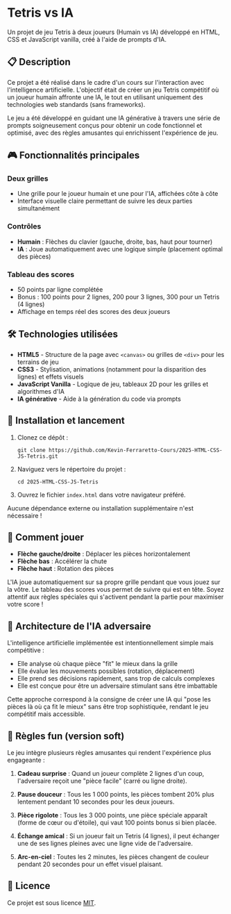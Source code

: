 # Tetris vs IA

Un projet de jeu Tetris à deux joueurs (Humain vs IA) développé en HTML, CSS et JavaScript vanilla, créé à l'aide de prompts d'IA.

## 📋 Description

Ce projet a été réalisé dans le cadre d'un cours sur l'interaction avec l'intelligence artificielle. L'objectif était de créer un jeu Tetris compétitif où un joueur humain affronte une IA, le tout en utilisant uniquement des technologies web standards (sans frameworks).

Le jeu a été développé en guidant une IA générative à travers une série de prompts soigneusement conçus pour obtenir un code fonctionnel et optimisé, avec des règles amusantes qui enrichissent l'expérience de jeu.

## 🎮 Fonctionnalités principales

### Deux grilles
- Une grille pour le joueur humain et une pour l'IA, affichées côte à côte
- Interface visuelle claire permettant de suivre les deux parties simultanément

### Contrôles
- **Humain** : Flèches du clavier (gauche, droite, bas, haut pour tourner)
- **IA** : Joue automatiquement avec une logique simple (placement optimal des pièces)

### Tableau des scores
- 50 points par ligne complétée
- Bonus : 100 points pour 2 lignes, 200 pour 3 lignes, 300 pour un Tetris (4 lignes)
- Affichage en temps réel des scores des deux joueurs

## 🛠️ Technologies utilisées

- **HTML5** - Structure de la page avec `<canvas>` ou grilles de `<div>` pour les terrains de jeu
- **CSS3** - Stylisation, animations (notamment pour la disparition des lignes) et effets visuels
- **JavaScript Vanilla** - Logique de jeu, tableaux 2D pour les grilles et algorithmes d'IA
- **IA générative** - Aide à la génération du code via prompts

## 🚀 Installation et lancement

1. Clonez ce dépôt :
   ```
   git clone https://github.com/Kevin-Ferraretto-Cours/2025-HTML-CSS-JS-Tetris.git
   ```

2. Naviguez vers le répertoire du projet :
   ```
   cd 2025-HTML-CSS-JS-Tetris
   ```

3. Ouvrez le fichier `index.html` dans votre navigateur préféré.

Aucune dépendance externe ou installation supplémentaire n'est nécessaire !

## 🎯 Comment jouer

- **Flèche gauche/droite** : Déplacer les pièces horizontalement
- **Flèche bas** : Accélérer la chute
- **Flèche haut** : Rotation des pièces

L'IA joue automatiquement sur sa propre grille pendant que vous jouez sur la vôtre. Le tableau des scores vous permet de suivre qui est en tête. Soyez attentif aux règles spéciales qui s'activent pendant la partie pour maximiser votre score !

## 🧠 Architecture de l'IA adversaire

L'intelligence artificielle implémentée est intentionnellement simple mais compétitive :

- Elle analyse où chaque pièce "fit" le mieux dans la grille
- Elle évalue les mouvements possibles (rotation, déplacement)
- Elle prend ses décisions rapidement, sans trop de calculs complexes
- Elle est conçue pour être un adversaire stimulant sans être imbattable

Cette approche correspond à la consigne de créer une IA qui "pose les pièces là où ça fit le mieux" sans être trop sophistiquée, rendant le jeu compétitif mais accessible.

## 🎁 Règles fun (version soft)

Le jeu intègre plusieurs règles amusantes qui rendent l'expérience plus engageante :

1. **Cadeau surprise** : Quand un joueur complète 2 lignes d'un coup, l'adversaire reçoit une "pièce facile" (carré ou ligne droite).

2. **Pause douceur** : Tous les 1 000 points, les pièces tombent 20% plus lentement pendant 10 secondes pour les deux joueurs.

3. **Pièce rigolote** : Tous les 3 000 points, une pièce spéciale apparaît (forme de cœur ou d'étoile), qui vaut 100 points bonus si bien placée.

4. **Échange amical** : Si un joueur fait un Tetris (4 lignes), il peut échanger une de ses lignes pleines avec une ligne vide de l'adversaire.

5. **Arc-en-ciel** : Toutes les 2 minutes, les pièces changent de couleur pendant 20 secondes pour un effet visuel plaisant.

## 📝 Licence

Ce projet est sous licence [MIT](LICENSE).
